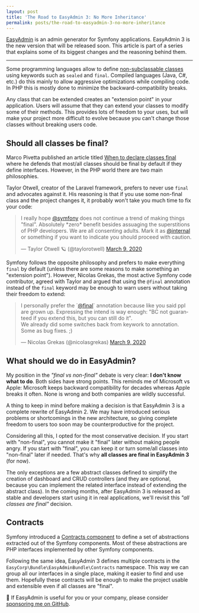 ```yaml
---
layout: post
title: 'The Road to EasyAdmin 3: No More Inheritance'
permalink: posts/the-road-to-easyadmin-3-no-more-inheritance
---
```


[EasyAdmin](https://github.com/EasyCorp/EasyAdminBundle) is an admin generator
for Symfony applications. EasyAdmin 3 is the new version that will be released
soon. This article is part of a series that explains some of its biggest changes
and the reasoning behind them.

-----

Some programming languages allow to define [non-subclassable classes][1] using
keywords such as `sealed` and `final`. Compiled languages (Java, C#, etc.) do
this mainly to allow aggressive optimizations while compiling code. In PHP this
is mostly done to minimize the backward-compatibility breaks.

Any class that can be extended creates an "extension point" in your application.
Users will assume that they can extend your classes to modify some of their
methods. This provides lots of freedom to your uses, but will make your project
more difficult to evolve because you can't change those classes without breaking
users code.

Should all classes be final?
----------------------------

Marco Pivetta published an article titled [When to declare classes final][2]
where he defends that most/all classes should be final by default if they define
interfaces. However, in the PHP world there are two main philosophies.

Taylor Otwell, creator of the Laravel framework, prefers to never use `final`
and advocates against it. His reasoning is that if you use some non-final class
and the project changes it, it probably won't take you much time to fix your code:

<blockquote class="twitter-tweet"><p lang="en" dir="ltr">I really hope <a href="https://twitter.com/symfony?ref_src=twsrc%5Etfw">@symfony</a> does not continue a trend of making things &quot;final&quot;. Absolutely *zero* benefit besides assuaging the superstitions of PHP developers. We are all consenting adults. Mark it as <a href="https://twitter.com/Internal?ref_src=twsrc%5Etfw">@internal</a> or something if you want to indicate you should proceed with caution.</p>&mdash; Taylor Otwell 🪐 (@taylorotwell) <a href="https://twitter.com/taylorotwell/status/1237053249703854080?ref_src=twsrc%5Etfw">March 9, 2020</a></blockquote> <script async src="https://platform.twitter.com/widgets.js" charset="utf-8"></script>

Symfony follows the opposite philosophy and prefers to make everything `final`
by default (unless there are some reasons to make something an "extension point").
However, Nicolas Grekas, the most active Symfony code contributor, agreed with
Taylor and argued that using the `@final` annotation instead of the `final`
keyword may be enough to warn users without taking their freedom to extend:

<blockquote class="twitter-tweet"><p lang="en" dir="ltr">I personally prefer the `<a href="https://twitter.com/final?ref_src=twsrc%5Etfw">@final</a>` annotation because like you said ppl are grown up. Expressing the intend is way enough: &quot;BC not guaranteed if you extend this, but you can still do it&quot;.<br>We already did some switches back from keywork to annotation. Some as bug fixes. ;)</p>&mdash; Nicolas Grekas (@nicolasgrekas) <a href="https://twitter.com/nicolasgrekas/status/1237058162617966594?ref_src=twsrc%5Etfw">March 9, 2020</a></blockquote> <script async src="https://platform.twitter.com/widgets.js" charset="utf-8"></script>

What should we do in EasyAdmin?
-------------------------------

My position in the *"final vs non-final"* debate is very clear: **I don't know what to do**.
Both sides have strong points. This reminds me of Microsoft vs Apple: Microsoft
keeps backward compatibility for decades whereas Apple breaks it often. None is
wrong and both companies are wildly successful.

A thing to keep in mind before making a decision is that EasyAdmin 3 is a
complete rewrite of EasyAdmin 2. We may have introduced serious problems or
shortcomings in the new architecture, so giving complete freedom to users too
soon may be counterproductive for the project.

Considering all this, I opted for the most conservative decision. If you start
with "non-final", you cannot make it "final" later without making people angry.
If you start with "final", you can keep it or turn some/all classes into "non-final"
later if needed. That's why **all classes are final in EasyAdmin 3** (for now).

The only exceptions are a few abstract classes defined to simplify the creation
of dashboard and CRUD controllers (and they are optional, because you can
implement the related interface instead of extending the abstract class). In the
coming months, after EasyAdmin 3 is released as stable and developers start
using it in real applications, we'll revisit this _"all classes are final"_ decision.

Contracts
---------

Symfony introduced a [Contracts component][3] to define a set of abstractions
extracted out of the Symfony components. Most of these abstractions are PHP
interfaces implemented by other Symfony components.

Following the same idea, EasyAdmin 3 defines multiple contracts in the
`EasyCorp\Bundle\EasyAdminBundle\Contracts` namespace. This way we can group all
our interfaces in a single place, making it easier to find and use them.
Hopefully these contracts will be enough to make the project usable and extensible
even if all classes are "final".

<div class="message">
    👋 If EasyAdmin is useful for you or your company, please consider
    <a href="https://github.com/sponsors/javiereguiluz">sponsoring me on GitHub</a>.
</div>

[1]: https://en.wikipedia.org/wiki/Class_(computer_programming)#Non-subclassable
[2]: https://ocramius.github.io/blog/when-to-declare-classes-final/
[3]: https://symfony.com/doc/current/components/contracts.html
